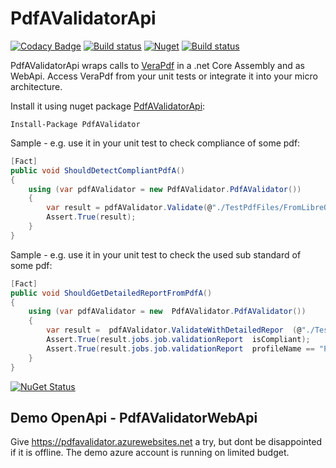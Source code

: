 # PdfAValidatorApi

[![Codacy Badge](https://api.codacy.com/project/badge/Grade/30d54e6caa344b12b27f0d725cac52d9)](https://app.codacy.com/app/stesee/PdfAValidatorApi?utm_source=github.com&utm_medium=referral&utm_content=Codeuctivity/PdfAValidatorApi&utm_campaign=Badge_Grade_Settings)
[![Build status](https://ci.appveyor.com/api/projects/status/hwa0obfdvoxy9wkw?svg=true)](https://ci.appveyor.com/project/stesee/pdfavalidatorapi) [![Nuget](https://img.shields.io/nuget/v/PdfaValidator.svg)](https://www.nuget.org/packages/PdfAValidator/)
[![Build status](https://codeuctivity.visualstudio.com/PdfAValidatorApi/_apis/build/status/PdfAValidator%20-%20CI)](https://codeuctivity.visualstudio.com/PdfAValidatorApi/_build/latest?definitionId=1)

PdfAValidatorApi wraps calls to [VeraPdf](http://www.preforma-project.eu/pdfa-conformance-checker.html) in a .net Core Assembly and as WebApi. Access VeraPdf from your unit tests or integrate it into your micro architecture.

Install it using nuget package [PdfAValidatorApi](https://www.nuget.org/packages/PdfAValidator/):

    Install-Package PdfAValidator

Sample - e.g. use it in your unit test to check compliance of some pdf:

  ```C#
  [Fact]
  public void ShouldDetectCompliantPdfA()
  {
      using (var pdfAValidator = new PdfAValidator.PdfAValidator())
      {
          var result = pdfAValidator.Validate(@"./TestPdfFiles/FromLibreOffice.pdf");
          Assert.True(result);
      }
  }
  ```

Sample - e.g. use it in your unit test to check the used sub standard of some pdf:

  ```C#
  [Fact]
  public void ShouldGetDetailedReportFromPdfA()
  {
      using (var pdfAValidator = new  PdfAValidator.PdfAValidator())
      {
          var result =  pdfAValidator.ValidateWithDetailedRepor  (@"./TestPdfFileFromLibreOffice.pdf");
          Assert.True(result.jobs.job.validationReport  isCompliant);
          Assert.True(result.jobs.job.validationReport  profileName == "PDF/A-1A validation  profile");
      }
  }
  ```

[![NuGet Status](http://nugetstatus.com/PdfAValidator.png)](http://nugetstatus.com/packages/PdfAValidator)

## Demo OpenApi - PdfAValidatorWebApi

Give <https://pdfavalidator.azurewebsites.net> a try, but dont be disappointed if it is offline. The demo azure account is running on limited budget.
